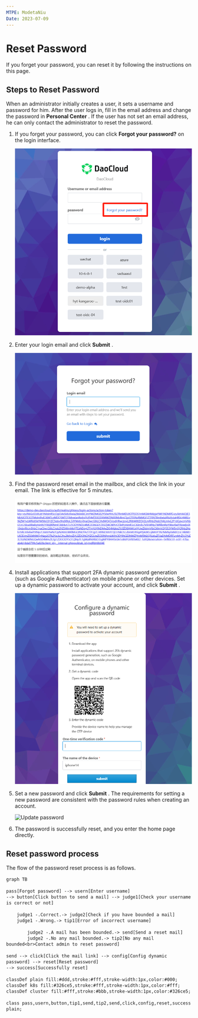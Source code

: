 ```yaml
---
MTPE: ModetaNiu
Date: 2023-07-09
---
```


# Reset Password

If you forget your password, you can reset it by following the instructions on this page.

## Steps to Reset Password

When an administrator initially creates a user, it sets a username and password for him.
After the user logs in, fill in the email address and change the password in __Personal Center__ .
If the user has not set an email address, he can only contact the administrator to reset the password.

1. If you forget your password, you can click __Forgot your password?__ on the login interface.

    ![Login Interface](../images/password01en.png)  

1. Enter your login email and click __Submit__ .

    ![Forgot your password](../images/password02en.png)  

1. Find the password reset email in the mailbox, and click the link in your email. The link is effective for 5 minutes.

    ![Click the link](../images/password03en.png)     

1. Install applications that support 2FA dynamic password generation (such as Google Authenticator) on mobile phone 
   or other devices. Set up a dynamic password to activate your account, and click __Submit__ .

    ![Config dynamic password](../images/password04en.png)    

1. Set a new password and click __Submit__ . The requirements for setting a new password are consistent with 
   the password rules when creating an account.

    ![Update password](../images/password04.png)   

1. The password is successfully reset, and you enter the home page directly.  

## Reset password process

The flow of the password reset process is as follows.

```mermaid
graph TB

pass[Forgot password] --> usern[Enter username]
--> button[Click button to send a mail] --> judge1[Check your username is correct or not]

    judge1 -.Correct.-> judge2[Check if you have bounded a mail]
    judge1 -.Wrong.-> tip1[Error of incorrect username]
    
        judge2 -.A mail has been bounded.-> send[Send a reset mail]
        judge2 -.No any mail bounded.-> tip2[No any mail bounded<br>Contact admin to reset password]
        
send --> click[Click the mail link] --> config[Config dynamic password] --> reset[Reset password]
--> success[Successfully reset]

classDef plain fill:#ddd,stroke:#fff,stroke-width:1px,color:#000;
classDef k8s fill:#326ce5,stroke:#fff,stroke-width:1px,color:#fff;
classDef cluster fill:#fff,stroke:#bbb,stroke-width:1px,color:#326ce5;

class pass,usern,button,tip1,send,tip2,send,click,config,reset,success plain;
```

